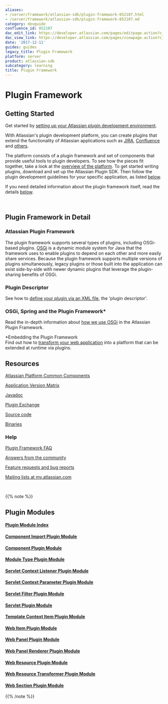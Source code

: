 ```yaml
---
aliases:
- /server/framework/atlassian-sdk/plugin-framework-852107.html
- /server/framework/atlassian-sdk/plugin-framework-852107.md
category: devguide
confluence_id: 852107
dac_edit_link: https://developer.atlassian.com/pages/editpage.action?cjm=wozere&pageId=852107
dac_view_link: https://developer.atlassian.com/pages/viewpage.action?cjm=wozere&pageId=852107
date: '2017-12-11'
guides: guides
legacy_title: Plugin Framework
platform: server
product: atlassian-sdk
subcategory: learning
title: Plugin Framework
---
```

# Plugin Framework

## Getting Started

Get started by [setting up your Atlassian plugin development environment](/server/framework/atlassian-sdk/set-up-the-atlassian-plugin-sdk-and-build-a-project).

With Atlassian's plugin development platform, you can create plugins that extend the functionality of Atlassian applications such as <a href="http://www.atlassian.com/software/jira/" class="external-link">JIRA</a>, <a href="http://www.atlassian.com/software/confluence/" class="external-link">Confluence</a> and <a href="http://www.atlassian.com" class="external-link">others</a>.

The platform consists of a plugin framework and set of components that provide useful tools to plugin developers. To see how the pieces fit together, take a look at the [overview of the platform](/server/framework/atlassian-sdk/atlassian-platform-common-components). To get started writing plugins, download and set up the Atlassian Plugin SDK. Then follow the plugin development guidelines for your specific application, as listed [below](#resources).

If you need detailed information about the plugin framework itself, read the details [below](#plugin-framework-in-detail).

 

## Plugin Framework in Detail

### Atlassian Plugin Framework

The plugin framework supports several types of plugins, including OSGi-based plugins. <a href="http://www.osgi.org/" class="external-link">OSGi</a> is a dynamic module system for Java that the framework uses to enable plugins to depend on each other and more easily share services. Because the plugin framework supports multiple versions of plugins simultaneously, legacy plugins or those built into the application can exist side-by-side with newer dynamic plugins that leverage the plugin-sharing benefits of OSGi.

### Plugin Descriptor

See how to [define your plugin via an XML file](/server/framework/atlassian-sdk/configuring-the-plugin-descriptor), the 'plugin descriptor'.

### OSGi, Spring and the Plugin Framework\*

Read the in-depth information about [how we use OSGi](/server/framework/atlassian-sdk/osgi-spring-and-the-plugin-framework) in the Atlassian Plugin Framework.

\*Embedding the Plugin Framework  
Find out how to [transform your web application](/server/framework/atlassian-sdk/embedding-the-plugin-framework) into a platform that can be extended at runtime via plugins.

## Resources

[Atlassian Platform Common Components](/server/framework/atlassian-sdk/atlassian-platform-common-components)

[Application Version Matrix](/server/framework/atlassian-sdk/plugin-framework-version-matrix)

<a href="http://docs.atlassian.com/" class="external-link">Javadoc</a>

<a href="http://plugins.atlassian.com/" class="external-link">Plugin Exchange</a>

<a href="https://bitbucket.org/atlassian/atlassian-plugins" class="external-link">Source code</a>

<a href="http://maven.atlassian.com/public/com/atlassian/plugins/" class="external-link">Binaries</a>

### Help

[Plugin Framework FAQ](/server/framework/atlassian-sdk/plugin-framework-faq)

<a href="https://answers.atlassian.com/" class="external-link">Answers from the community</a>

<a href="https://studio.atlassian.com/browse/PLUG" class="external-link">Feature requests and bug reports</a>

<a href="http://my.atlassian.com/" class="external-link">Mailing lists at my.atlassian.com</a>

 

{{% note %}}

## Plugin Modules

#### [Plugin Module Index](/server/framework/atlassian-sdk/plugin-module-index)

#### [Component Import Plugin Module](/server/framework/atlassian-sdk/component-import-plugin-module)

#### [Component Plugin Module](/server/framework/atlassian-sdk/component-plugin-module)

#### [Module Type Plugin Module](/server/framework/atlassian-sdk/module-type-plugin-module)

#### [Servlet Context Listener Plugin Module](/server/framework/atlassian-sdk/servlet-context-listener-plugin-module)

#### [Servlet Context Parameter Plugin Module](/server/framework/atlassian-sdk/servlet-context-parameter-plugin-module)

#### [Servlet Filter Plugin Module](/server/framework/atlassian-sdk/servlet-filter-plugin-module)

#### [Servlet Plugin Module](/server/framework/atlassian-sdk/servlet-plugin-module)

#### [Template Context Item Plugin Module](/server/framework/atlassian-sdk/template-context-item-plugin-module)

#### [Web Item Plugin Module](/server/framework/atlassian-sdk/web-item-plugin-module)

#### [Web Panel Plugin Module](/server/framework/atlassian-sdk/web-panel-plugin-module)

#### [Web Panel Renderer Plugin Module](/server/framework/atlassian-sdk/web-panel-renderer-plugin-module)

#### [Web Resource Plugin Module](/server/framework/atlassian-sdk/web-resource-plugin-module)

#### [Web Resource Transformer Plugin Module](/server/framework/atlassian-sdk/web-resource-transformer-plugin-module)

#### [Web Section Plugin Module](/server/framework/atlassian-sdk/web-section-plugin-module)

{{% /note %}}


























































































































































































































































































































































































